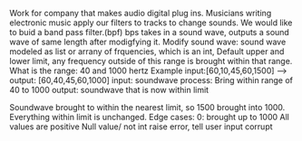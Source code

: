 Work for company that makes audio digital plug ins.
Musicians writing electronic music apply our filters to tracks to change sounds.
We would like to buid a band pass filter.(bpf)
bps takes in a sound wave, outputs a sound wave of same length after modigfying it.
Modify sound wave: sound wave modeled as list or arrany of frquencies, which is an int, Default upper and lower limit, any
frequency outside of this range is brought within that range.
What is the range: 40 and 1000 hertz
Example input:[60,10,45,60,1500]	--> output: [60,40,45,60,1000]
input:
soundwave
process:
Bring within range of 40 to 1000
output:
soundwave that is now within limit

Soundwave brought to within the nearest limit, so 1500 brought into 1000. Everything within limit is unchanged.
Edge cases:
0: brought up to 1000
All values are positive
Null value/ not int raise error, tell user input corrupt
